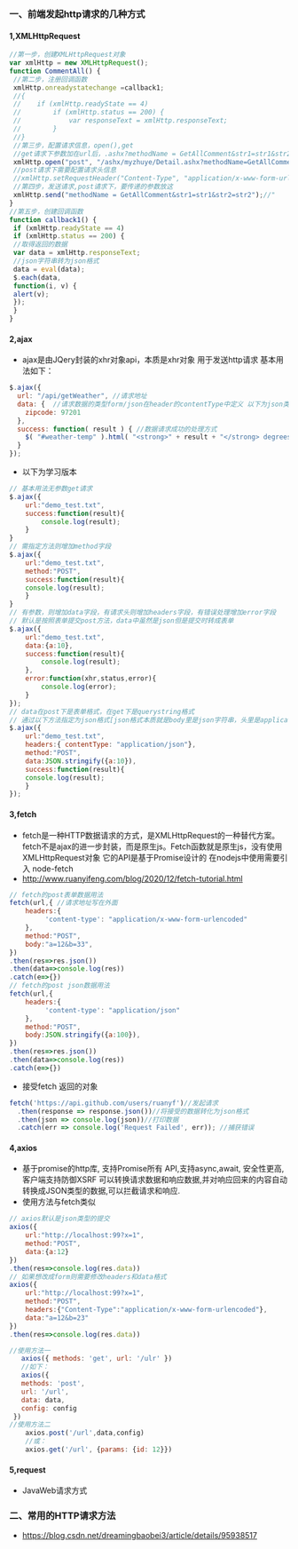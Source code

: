 ### 一、前端发起http请求的几种方式
#### 1,XMLHttpRequest

```javascript
//第一步，创建XMLHttpRequest对象
var xmlHttp = new XMLHttpRequest();
function CommentAll() {
 //第二步，注册回调函数
 xmlHttp.onreadystatechange =callback1;
 //{
 //    if (xmlHttp.readyState == 4)
 //        if (xmlHttp.status == 200) {
 //            var responseText = xmlHttp.responseText;
 //        }
 //}
 //第三步，配置请求信息，open(),get
 //get请求下参数加在url后，.ashx?methodName = GetAllComment&str1=str1&str2=str2
 xmlHttp.open("post", "/ashx/myzhuye/Detail.ashx?methodName=GetAllComment", true);
 //post请求下需要配置请求头信息
 //xmlHttp.setRequestHeader("Content-Type", "application/x-www-form-urlencoded");
 //第四步，发送请求,post请求下，要传递的参数放这
 xmlHttp.send("methodName = GetAllComment&str1=str1&str2=str2");//"
}
//第五步，创建回调函数
function callback1() {
 if (xmlHttp.readyState == 4)
 if (xmlHttp.status == 200) {
 //取得返回的数据
 var data = xmlHttp.responseText;
 //json字符串转为json格式
 data = eval(data);
 $.each(data,
 function(i, v) {
 alert(v);
 });       
 }
}
```



#### 2,ajax

- ajax是由JQery封装的xhr对象api，本质是xhr对象 用于发送http请求 基本用法如下：

```javascript
$.ajax({
  url: "/api/getWeather", //请求地址
  data: {  //请求数据的类型form/json在header的contentType中定义 以下为json类型
    zipcode: 97201
  },
  success: function( result ) { //数据请求成功的处理方式
    $( "#weather-temp" ).html( "<strong>" + result + "</strong> degrees" );
  }
});
```

- 以下为学习版本

```javascript
// 基本用法无参数get请求
$.ajax({
    url:"demo_test.txt",
    success:function(result){
        console.log(result);
    }
}
// 需指定方法则增加method字段
$.ajax({
    url:"demo_test.txt",
    method:"POST",
    success:function(result){
	console.log(result);
    }
}
// 有参数，则增加data字段，有请求头则增加headers字段，有错误处理增加error字段
// 默认是按照表单提交post方法，data中虽然是json但是提交时转成表单
$.ajax({
    url:"demo_test.txt",
    data:{a:10},
    success:function(result){
    	console.log(result);
    },
    error:function(xhr,status,error){
    	console.log(error);
    }
});
// data在post下是表单格式，在get下是querystring格式
// 通过以下方法指定为json格式[json格式本质就是body里是json字符串，头里是application/json]
$.ajax({
    url:"demo_test.txt",
    headers:{ contentType: "application/json"},
    method:"POST",
    data:JSON.stringify({a:10}),
    success:function(result){
	console.log(result);
    }
});
```



#### 3,fetch

- fetch是一种HTTP数据请求的方式，是XMLHttpRequest的一种替代方案。fetch不是ajax的进一步封装，而是原生js。Fetch函数就是原生js，没有使用XMLHttpRequest对象
  它的API是基于Promise设计的 在nodejs中使用需要引入 node-fetch
- http://www.ruanyifeng.com/blog/2020/12/fetch-tutorial.html

```javascript
// fetch的post表单数据用法
fetch(url,{ //请求地址写在外面
    headers:{
         'content-type': "application/x-www-form-urlencoded"
    },
    method:"POST",
    body:"a=12&b=33",
})
.then(res=>res.json())
.then(data=>console.log(res))
.catch(e=>{})
// fetch的post json数据用法
fetch(url,{
    headers:{
         'content-type': "application/json"
    },
    method:"POST",
    body:JSON.stringify({a:100}),
})
.then(res=>res.json())
.then(data=>console.log(res))
.catch(e=>{})
```

- 接受fetch 返回的对象

```javascript
fetch('https://api.github.com/users/ruanyf')//发起请求
  .then(response => response.json())//将接受的数据转化为json格式
  .then(json => console.log(json))//打印数据
  .catch(err => console.log('Request Failed', err)); //捕获错误
```



#### 4,axios

- 基于promise的http库, 支持Promise所有 API,支持async,await, 安全性更高,客户端支持防御XSRF
  可以转换请求数据和响应数据,并对响应回来的内容自动转换成JSON类型的数据,可以拦截请求和响应.
- 使用方法与fetch类似 

```javascript
// axios默认是json类型的提交
axios({
    url:"http://localhost:99?x=1",
    method:"POST",
    data:{a:12}
})
.then(res=>console.log(res.data))
// 如果想改成form则需要修改headers和data格式
axios({
    url:"http://localhost:99?x=1",
    method:"POST",
    headers:{"Content-Type":"application/x-www-form-urlencoded"},
    data:"a=12&b=23"
})
.then(res=>console.log(res.data))
```



```javascript
//使用方法一
   axios({ methods: 'get', url: '/ulr' })
   //如下：
   axios({
   methods: 'post',
   url: '/url',
   data: data,
   config: config
 })
//使用方法二
	axios.post('/url',data,config)
	//或：
    axios.get('/url', {params: {id: 12}}) 
```

#### 5,request

- JavaWeb请求方式

### 二、常用的HTTP请求方法

- https://blog.csdn.net/dreamingbaobei3/article/details/95938517